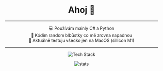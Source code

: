 <h1 align="center">Ahoj 🌸</h1>

---

<p align="center">
  💻 Používám mainly C# a Python<br/>
  🎯 Kódim random blbůstky co mě zrovna napadnou<br/>
  🌱 Aktuálně testuju všecko jen na MacOS (sillicon M1)<br/>
</p>

---

<p align="center">
  <img src="https://skillicons.dev/icons?i=cs,python,html,css,js,react" alt="Tech Stack" />
</p>

<p align="center">
  <img src="https://github-readme-stats.vercel.app/api?username=sigmaema&show_icons=true&theme=tokyonight" alt="stats" />
</p>

